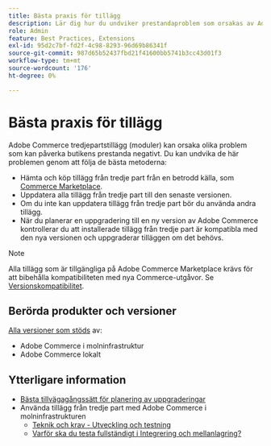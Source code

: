 ```yaml
---
title: Bästa praxis för tillägg
description: Lär dig hur du undviker prestandaproblem som orsakas av Adobe Commerce-tillägg från tredje part.
role: Admin
feature: Best Practices, Extensions
exl-id: 95d2c7bf-fd2f-4c98-8293-96d69b86341f
source-git-commit: 987d65b52437fbd21f41600bb5741b3cc43d01f3
workflow-type: tm+mt
source-wordcount: '176'
ht-degree: 0%

---
```


# Bästa praxis för tillägg

Adobe Commerce tredjepartstillägg (moduler) kan orsaka olika problem som kan påverka butikens prestanda negativt. Du kan undvika de här problemen genom att följa de bästa metoderna:

- Hämta och köp tillägg från tredje part från en betrodd källa, som [Commerce Marketplace](https://marketplace.magento.com/extensions.html).
- Uppdatera alla tillägg från tredje part till den senaste versionen.
- Om du inte kan uppdatera tillägg från tredje part bör du använda andra tillägg.
- När du planerar en uppgradering till en ny version av Adobe Commerce kontrollerar du att installerade tillägg från tredje part är kompatibla med den nya versionen och uppgraderar tilläggen om det behövs.

>[!NOTE]
>
> Alla tillägg som är tillgängliga på Adobe Commerce Marketplace krävs för att bibehålla kompatibiliteten med nya Commerce-utgåvor. Se [Versionskompatibilitet](https://developer.adobe.com/commerce/marketplace/guides/sellers/compatibility/releases/).

## Berörda produkter och versioner

[Alla versioner som stöds](../../../release/versions.md) av:

- Adobe Commerce i molninfrastruktur
- Adobe Commerce lokalt

## Ytterligare information

- [Bästa tillvägagångssätt för planering av uppgraderingar](../../../upgrade/prepare/best-practices.md)
- Använda tillägg från tredje part med Adobe Commerce i molninfrastrukturen
   - [Teknik och krav - Utveckling och testning](https://experienceleague.adobe.com/en/docs/commerce-cloud-service/user-guide/develop/overview#cloud-req-devtest)
   - [Varför ska du testa fullständigt i Integrering och mellanlagring?](https://experienceleague.adobe.com/en/docs/commerce-cloud-service/user-guide/launch/overview#why-test-fully-in-integration-staging-and-production)
